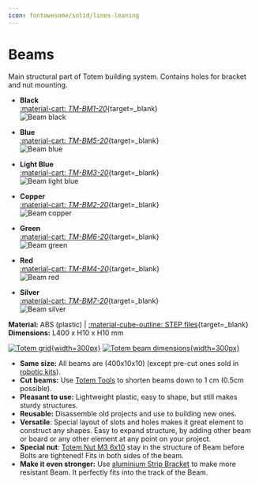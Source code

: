 ```yaml
---
icon: fontawesome/solid/lines-leaning
---
```


# Beams

Main structural part of Totem building system. Contains holes for bracket and nut mounting.

<div class="grid cards" style="grid-template-columns: repeat(auto-fit, minmax(min(100%, 8rem), 1fr))" markdown>

-   **Black**  
    [:material-cart: _TM-BM1-20_](https://totemmaker.net/product/beams-20-pack/){target=_blank}  
    ![Beam black](../assets/images/products/beams/totem-beams-black.jpg)  

-   **Blue**  
    [:material-cart: _TM-BM5-20_](https://totemmaker.net/product/beams-20-pack-blue/){target=_blank}  
    ![Beam blue](../assets/images/products/beams/totem-beams-blue.jpg)  

-   **Light Blue**  
    [:material-cart: _TM-BM3-20_](https://totemmaker.net/product/beams-20-pack-light-blue/){target=_blank}  
    ![Beam light blue](../assets/images/products/beams/totem-beams-light-blue.jpg)  

-   **Copper**  
    [:material-cart: _TM-BM2-20_](https://totemmaker.net/product/beams-20-pack-copper/){target=_blank}  
    ![Beam copper](../assets/images/products/beams/totem-beams-copper.jpg)  

-   **Green**  
    [:material-cart: _TM-BM6-20_](https://totemmaker.net/product/beams-20-pack-green/){target=_blank}  
    ![Beam green](../assets/images/products/beams/totem-beams-green.jpg)  

-   **Red**  
    [:material-cart: _TM-BM4-20_](https://totemmaker.net/product/beams-20-pack-red/){target=_blank}  
    ![Beam red](../assets/images/products/beams/totem-beams-red.jpg)  

-   **Silver**  
    [:material-cart: _TM-BM7-20_](https://totemmaker.net/product/beams-20-pack-silver/){target=_blank}  
    ![Beam silver](../assets/images/products/beams/totem-beams-silver.jpg)  

</div>

**Material:** ABS (plastic) | [:material-cube-outline: STEP files](https://github.com/totemmaker/TotemSTEP/tree/master/Totem%20Beams){target=_blank}  
**Dimensions:** L400 x H10 x H10 mm  

[![Totem grid](../assets/images/products/beams/totem-grid-2-beams.jpg){width=300px}](../assets/images/products/beams/totem-grid-2-beams.jpg)
[![Totem beam dimensions](../assets/images/products/beams/totem-beam-dimensions.jpg){width=300px}](../assets/images/products/beams/totem-beam-dimensions.jpg)

- **Same size:** All beams are (400x10x10) (except pre-cut ones sold in [robotic kits](robotics-kits.md)).
- **Cut beams:** Use [Totem Tools](beam-cutters.md) to shorten beams down to 1 cm (0.5cm possible).
- **Pleasant to use:** Lightweight plastic, easy to shape, but still makes sturdy structures.
- **Reusable:** Disassemble old projects and use to building new ones.
- **Versatile**: Special layout of slots and holes makes it great element to construct any shapes. Easy to expand structure, by adding other beam or board or any other element at any point on your project.
- **Special nut**: [Totem Nut M3 6x10](fasteners.md#regular-nuts) stay in the structure of Beam before Bolts are tightened! Fits in both sides of the beam.
- **Make it even stronger:** Use [aluminium Strip Bracket](brackets.md#strip-bracket) to make more resistant Beam. It perfectly fits into the track of the Beam.